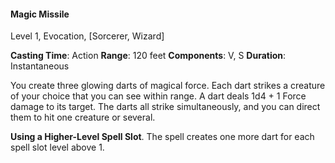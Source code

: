 #### Magic Missile

Level 1, Evocation, [Sorcerer, Wizard]

**Casting Time**: Action
**Range**: 120 feet
**Components**: V, S
**Duration**: Instantaneous

You create three glowing darts of magical force. Each dart strikes a creature of your choice that you can see within range. A dart deals 1d4 + 1 Force damage to its target. The darts all strike simultaneously, and you can direct them to hit one creature or several.

**Using a Higher-Level Spell Slot**. The spell creates one more dart for each spell slot level above 1.